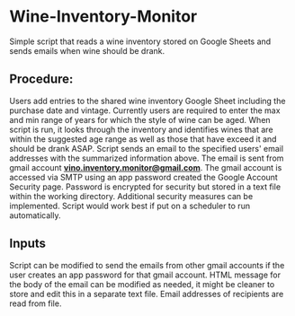 # Wine-Inventory-Monitor
Simple script that reads a wine inventory stored on Google Sheets and sends emails when wine should be drank.

## Procedure:
Users add entries to the shared wine inventory Google Sheet including the purchase date and vintage.
Currently users are required to enter the max and min range of years for which the style of wine can be aged.
When script is run, it looks through the inventory and identifies wines that are within the suggested age range as well as those that have exceed it and should be drank ASAP.
Script sends an email to the specified users' email addresses with the summarized information above. The email is sent from gmail account **vino.inventory.monitor@gmail.com**. The gmail account is accessed via SMTP using an app password created the Google Account Security page. Password is encrypted for security but stored in a text file within the working directory. Additional security measures can be implemented.
Script would work best if put on a scheduler to run automatically.


## Inputs
Script can be modified to send the emails from other gmail accounts if the user creates an app password for that gmail account. HTML message for the body of the email can be modified as needed, it might be cleaner to store and edit this in a separate text file. Email addresses of recipients are read from file.